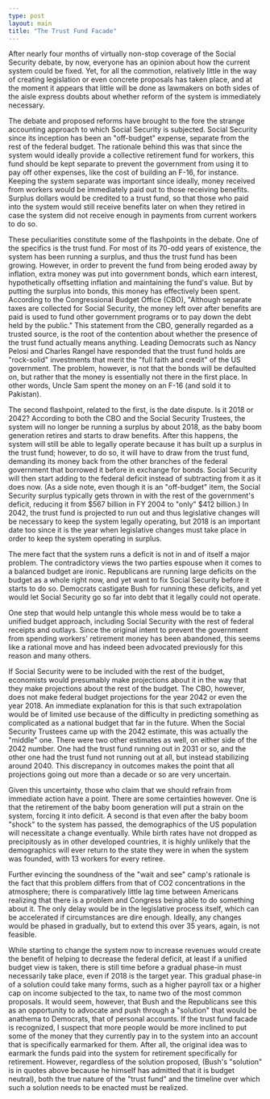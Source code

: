 ```yaml
---
type: post
layout: main
title: "The Trust Fund Facade"
---
```

After nearly four months of virtually non-stop coverage of the Social Security
debate, by now, everyone has an opinion about how the current system could be
fixed. Yet, for all the commotion, relatively little in the way of creating
legislation or even concrete proposals has taken place, and at the moment it
appears that little will be done as lawmakers on both sides of the aisle
express doubts about whether reform of the system is immediately necessary.

The debate and proposed reforms have brought to the fore the strange
accounting approach to which Social Security is subjected. Social Security
since its inception has been an "off-budget" expense, separate from the rest
of the federal budget. The rationale behind this was that since the system
would ideally provide a collective retirement fund for workers, this fund
should be kept separate to prevent the government from using it to pay off
other expenses, like the cost of building an F-16, for instance. Keeping the
system separate was important since ideally, money received from workers would
be immediately paid out to those receiving benefits. Surplus dollars would be
credited to a trust fund, so that those who paid into the system would still
receive benefits later on when they retired in case the system did not receive
enough in payments from current workers to do so.

These peculiarities constitute some of the flashpoints in the debate. One of
the specifics is the trust fund. For most of its 70-odd years of existence,
the system has been running a surplus, and thus the trust fund has been
growing. However, in order to prevent the fund from being eroded away by
inflation, extra money was put into government bonds, which earn interest,
hypothetically offsetting inflation and maintaining the fund's value. But by
putting the surplus into bonds, this money has effectively been spent.
According to the Congressional Budget Office (CBO), "Although separate taxes
are collected for Social Security, the money left over after benefits are paid
is used to fund other government programs or to pay down the debt held by the
public." This statement from the CBO, generally regarded as a trusted source,
is the root of the contention about whether the presence of the trust fund
actually means anything. Leading Democrats such as Nancy Pelosi and Charles
Rangel have responded that the trust fund holds are "rock-solid" investments
that merit the "full faith and credit" of the US government. The problem,
however, is not that the bonds will be defaulted on, but rather that the money
is essentially not there in the first place. In other words, Uncle Sam spent
the money on an F-16 (and sold it to Pakistan).

The second flashpoint, related to the first, is the date dispute. Is it 2018
or 2042? According to both the CBO and the Social Security Trustees, the
system will no longer be running a surplus by about 2018, as the baby boom
generation retires and starts to draw benefits. After this happens, the system
will still be able to legally operate because it has built up a surplus in the
trust fund; however, to do so, it will have to draw from the trust fund,
demanding its money back from the other branches of the federal government
that borrowed it before in exchange for bonds. Social Security will then start
adding to the federal deficit instead of subtracting from it as it does now.
(As a side note, even though it is an "off-budget" item, the Social Security
surplus typically gets thrown in with the rest of the government's deficit,
reducing it from $567 billion in FY 2004 to "only" $412 billion.) In 2042, the
trust fund is projected to run out and thus legislative changes will be
necessary to keep the system legally operating, but 2018 is an important date
too since it is the year when legislative changes must take place in order to
keep the system operating in surplus.

The mere fact that the system runs a deficit is not in and of itself a major
problem. The contradictory views the two parties espouse when it comes to a
balanced budget are ironic. Republicans are running large deficits on the
budget as a whole right now, and yet want to fix Social Security before it
starts to do so. Democrats castigate Bush for running these deficits, and yet
would let Social Security go so far into debt that it legally could not
operate.

One step that would help untangle this whole mess would be to take a unified
budget approach, including Social Security with the rest of federal receipts
and outlays. Since the original intent to prevent the government from spending
workers' retirement money has been abandoned, this seems like a rational move
and has indeed been advocated previously for this reason and many others.

If Social Security were to be included with the rest of the budget, economists
would presumably make projections about it in the way that they make
projections about the rest of the budget. The CBO, however, does not make
federal budget projections for the year 2042 or even the year 2018. An
immediate explanation for this is that such extrapolation would be of limited
use because of the difficulty in predicting something as complicated as a
national budget that far in the future. When the Social Security Trustees came
up with the 2042 estimate, this was actually the "middle" one. There were two
other estimates as well, on either side of the 2042 number. One had the trust
fund running out in 2031 or so, and the other one had the trust fund not
running out at all, but instead stabilizing around 2040. This discrepancy in
outcomes makes the point that all projections going out more than a decade or
so are very uncertain.

Given this uncertainty, those who claim that we should refrain from immediate
action have a point. There are some certainties however. One is that the
retirement of the baby boom generation will put a strain on the system,
forcing it into deficit. A second is that even after the baby boom "shock" to
the system has passed, the demographics of the US population will necessitate
a change eventually. While birth rates have not dropped as precipitously as in
other developed countries, it is highly unlikely that the demographics will
ever return to the state they were in when the system was founded, with 13
workers for every retiree.

Further evincing the soundness of the "wait and see" camp's rationale is the
fact that this problem differs from that of CO2 concentrations in the
atmosphere; there is comparatively little lag time between Americans realizing
that there is a problem and Congress being able to do something about it. The
only delay would be in the legislative process itself, which can be
accelerated if circumstances are dire enough. Ideally, any changes would be
phased in gradually, but to extend this over 35 years, again, is not feasible.

While starting to change the system now to increase revenues would create the
benefit of helping to decrease the federal deficit, at least if a unified
budget view is taken, there is still time before a gradual phase-in must
necessarily take place, even if 2018 is the target year. This gradual phase-in
of a solution could take many forms, such as a higher payroll tax or a higher
cap on income subjected to the tax, to name two of the most common proposals.
It would seem, however, that Bush and the Republicans see this as an
opportunity to advocate and push through a "solution" that would be anathema
to Democrats, that of personal accounts. If the trust fund facade is
recognized, I suspect that more people would be more inclined to put some of
the money that they currently pay in to the system into an account that is
specifically earmarked for them. After all, the original idea was to earmark
the funds paid into the system for retirement specifically for retirement.
However, regardless of the solution proposed, (Bush's "solution" is in quotes
above because he himself has admitted that it is budget neutral), both the
true nature of the "trust fund" and the timeline over which such a solution
needs to be enacted must be realized.

